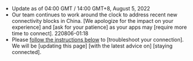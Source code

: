 - Update as of 04:00 GMT / 14:00 GMT+8, August 5, 2022
- Our team continues to work around the clock to address recent new connectivity blocks in China. [We apologize for the impact on your experience] and [ask for your patience] as your apps may [require more time to connect].
220806-01:18
- Please [follow the instructions below]([[instruction]]) to [troubleshoot your connection]. We will be [updating this page] [with the latest advice on] [staying connected].
